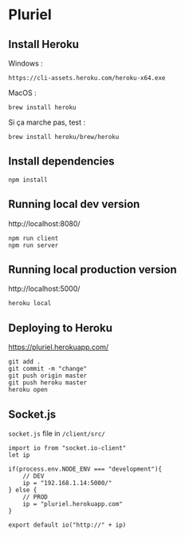 # Pluriel

## Install Heroku
Windows :
```
https://cli-assets.heroku.com/heroku-x64.exe
```

MacOS : 
```
brew install heroku
```
Si ça marche pas, test : 
```
brew install heroku/brew/heroku
```

## Install dependencies
```
npm install
```

## Running local dev version
http://localhost:8080/
```
npm run client
npm run server
```

## Running local production version
http://localhost:5000/
```
heroku local
```

## Deploying to Heroku
https://pluriel.herokuapp.com/
```
git add .
git commit -m "change"
git push origin master
git push heroku master
heroku open
```

## Socket.js
`socket.js` file in `/client/src/`
```
import io from "socket.io-client"
let ip

if(process.env.NODE_ENV === "development"){
    // DEV
    ip = "192.168.1.14:5000/"
} else {
    // PROD
    ip = "pluriel.herokuapp.com"
}

export default io("http://" + ip)
```